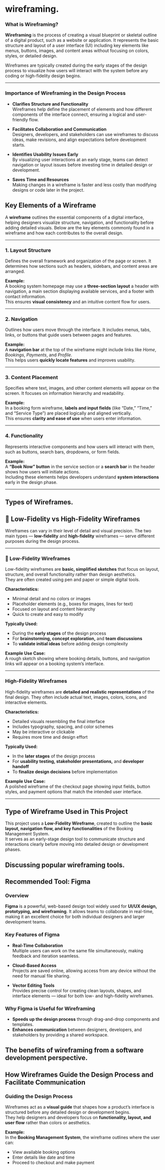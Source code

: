 # wireframing.

### **What is Wireframing?**
**Wireframing** is the process of creating a visual blueprint or skeletal outline of a digital product, such as a website or application. It represents the basic structure and layout of a user interface (UI) including key elements like menus, buttons, images, and content areas without focusing on colors, styles, or detailed design.  

Wireframes are typically created during the early stages of the design process to visualize how users will interact with the system before any coding or high-fidelity design begins.

---

### **Importance of Wireframing in the Design Process**
- **Clarifies Structure and Functionality**  
  Wireframes help define the placement of elements and how different components of the interface connect, ensuring a logical and user-friendly flow.

- **Facilitates Collaboration and Communication**  
  Designers, developers, and stakeholders can use wireframes to discuss ideas, make revisions, and align expectations before development starts.

- **Identifies Usability Issues Early**  
  By visualizing user interactions at an early stage, teams can detect navigation or layout issues before investing time in detailed design or development.

- **Saves Time and Resources**  
  Making changes in a wireframe is faster and less costly than modifying designs or code later in the project.

## Key Elements of a Wireframe

A **wireframe** outlines the essential components of a digital interface, helping designers visualize structure, navigation, and functionality before adding detailed visuals. Below are the key elements commonly found in a wireframe and how each contributes to the overall design.

---

### **1. Layout Structure**
Defines the overall framework and organization of the page or screen. It determines how sections such as headers, sidebars, and content areas are arranged.

**Example:**  
A booking system homepage may use a **three-section layout** a header with navigation, a main section displaying available services, and a footer with contact information.  
This ensures **visual consistency** and an intuitive content flow for users.

---

### **2. Navigation**
Outlines how users move through the interface. It includes menus, tabs, links, or buttons that guide users between pages and features.

**Example:**  
A **navigation bar** at the top of the wireframe might include links like *Home*, *Bookings*, *Payments*, and *Profile*.  
This helps users **quickly locate features** and improves usability.

---

### **3. Content Placement**
Specifies where text, images, and other content elements will appear on the screen. It focuses on information hierarchy and readability.

**Example:**  
In a booking form wireframe, **labels and input fields** (like “Date,” “Time,” and “Service Type”) are placed logically and aligned vertically.  
This ensures **clarity and ease of use** when users enter information.

---

### **4. Functionality**
Represents interactive components and how users will interact with them, such as buttons, search bars, dropdowns, or form fields.

**Example:**  
A **“Book Now” button** in the service section or a **search bar** in the header shows how users will initiate actions.  
Including these elements helps developers understand **system interactions** early in the design phase.

---
## Types of Wireframes.

## 🎨 Low-Fidelity vs High-Fidelity Wireframes

Wireframes can vary in their level of detail and visual precision. The two main types — **low-fidelity** and **high-fidelity** wireframes — serve different purposes during the design process.

---

### **🧾 Low-Fidelity Wireframes**
Low-fidelity wireframes are **basic, simplified sketches** that focus on layout, structure, and overall functionality rather than design aesthetics.  
They are often created using pen and paper or simple digital tools.

**Characteristics:**
- Minimal detail and no colors or images  
- Placeholder elements (e.g., boxes for images, lines for text)  
- Focused on layout and content hierarchy  
- Quick to create and easy to modify  

**Typically Used:**  
- During the **early stages** of the design process  
- For **brainstorming, concept exploration,** and **team discussions**  
- To **validate initial ideas** before adding design complexity  

**Example Use Case:**  
A rough sketch showing where booking details, buttons, and navigation links will appear on a booking system’s interface.

---

### **High-Fidelity Wireframes**
High-fidelity wireframes are **detailed and realistic representations** of the final design. They often include actual text, images, colors, icons, and interactive elements.

**Characteristics:**
- Detailed visuals resembling the final interface  
- Includes typography, spacing, and color schemes  
- May be interactive or clickable  
- Requires more time and design effort  

**Typically Used:**  
- In the **later stages** of the design process  
- For **usability testing, stakeholder presentations,** and **developer handoff**  
- To **finalize design decisions** before implementation  

**Example Use Case:**  
A polished wireframe of the checkout page showing input fields, button styles, and payment options that match the intended user interface.

---

## Type of Wireframe Used in This Project

This project uses a **Low-Fidelity Wireframe**, created to outline the **basic layout, navigation flow, and key functionalities** of the Booking Management System.  
It serves as an early-stage design tool to communicate structure and interactions clearly before moving into detailed design or development phases.

## Discussing popular wireframing tools.
## Recommended Tool: Figma

### **Overview**
**Figma** is a powerful, web-based design tool widely used for **UI/UX design, prototyping, and wireframing**. It allows teams to collaborate in real-time, making it an excellent choice for both individual designers and larger development teams.

### **Key Features of Figma**
- **Real-Time Collaboration**  
  Multiple users can work on the same file simultaneously, making feedback and iteration seamless.  

- **Cloud-Based Access**  
  Projects are saved online, allowing access from any device without the need for manual file sharing.  

- **Vector Editing Tools**  
  Provides precise control for creating clean layouts, shapes, and interface elements — ideal for both low- and high-fidelity wireframes.  

### **Why Figma is Useful for Wireframing**
- **Speeds up the design process** through drag-and-drop components and templates.  
- **Enhances communication** between designers, developers, and stakeholders by providing a shared workspace.  

## The benefits of wireframing from a software development perspective.
## How Wireframes Guide the Design Process and Facilitate Communication

### **Guiding the Design Process**
Wireframes act as a **visual guide** that shapes how a product’s interface is structured before any detailed design or development begins.  
They help designers and developers focus on **functionality, layout, and user flow** rather than colors or aesthetics.

**Example:**  
In the **Booking Management System**, the wireframe outlines where the user can:
- View available booking options  
- Enter details like date and time  
- Proceed to checkout and make payment  

